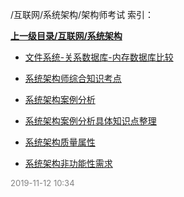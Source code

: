 /互联网/系统架构/架构师考试 索引：


**[上一级目录/互联网/系统架构](/互联网/系统架构/index.md)**

- [文件系统-关系数据库-内存数据库比较](/互联网/系统架构/架构师考试/文件系统-关系数据库-内存数据库比较.md)

- [系统架构师综合知识考点](/互联网/系统架构/架构师考试/系统架构师综合知识考点.md)

- [系统架构案例分析](/互联网/系统架构/架构师考试/系统架构案例分析.md)

- [系统架构案例分析具体知识点整理](/互联网/系统架构/架构师考试/系统架构案例分析具体知识点整理.md)

- [系统架构质量属性](/互联网/系统架构/架构师考试/系统架构质量属性.md)

- [系统架构非功能性需求](/互联网/系统架构/架构师考试/系统架构非功能性需求.md)


<font size=2 color='grey'> 2019-11-12 10:34 </font>